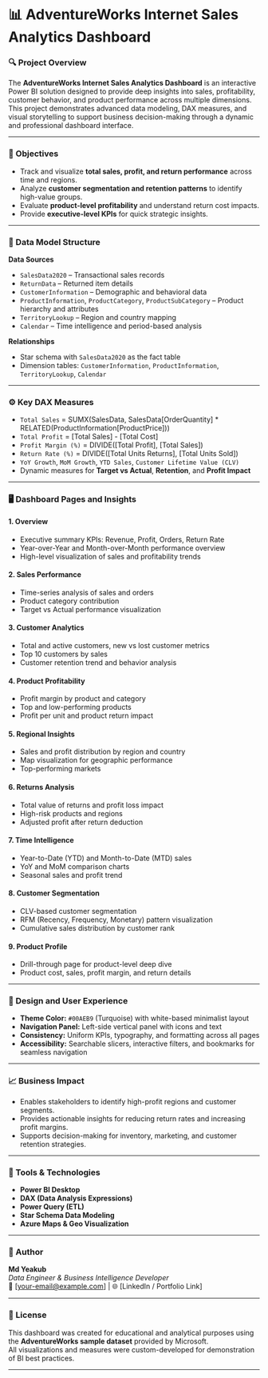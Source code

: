 # 📊 AdventureWorks Internet Sales Analytics Dashboard

### 🔍 Project Overview
The **AdventureWorks Internet Sales Analytics Dashboard** is an interactive Power BI solution designed to provide deep insights into sales, profitability, customer behavior, and product performance across multiple dimensions.  
This project demonstrates advanced data modeling, DAX measures, and visual storytelling to support business decision-making through a dynamic and professional dashboard interface.

---

### 🧠 Objectives
- Track and visualize **total sales, profit, and return performance** across time and regions.  
- Analyze **customer segmentation and retention patterns** to identify high-value groups.  
- Evaluate **product-level profitability** and understand return cost impacts.  
- Provide **executive-level KPIs** for quick strategic insights.

---

### 🧩 Data Model Structure

**Data Sources**
- `SalesData2020` – Transactional sales records  
- `ReturnData` – Returned item details  
- `CustomerInformation` – Demographic and behavioral data  
- `ProductInformation`, `ProductCategory`, `ProductSubCategory` – Product hierarchy and attributes  
- `TerritoryLookup` – Region and country mapping  
- `Calendar` – Time intelligence and period-based analysis  

**Relationships**
- Star schema with `SalesData2020` as the fact table  
- Dimension tables: `CustomerInformation`, `ProductInformation`, `TerritoryLookup`, `Calendar`  

---

### ⚙️ Key DAX Measures
- `Total Sales` = SUMX(SalesData, SalesData[OrderQuantity] * RELATED(ProductInformation[ProductPrice]))  
- `Total Profit` = [Total Sales] - [Total Cost]  
- `Profit Margin (%)` = DIVIDE([Total Profit], [Total Sales])  
- `Return Rate (%)` = DIVIDE([Total Units Returns], [Total Units Sold])  
- `YoY Growth`, `MoM Growth`, `YTD Sales`, `Customer Lifetime Value (CLV)`  
- Dynamic measures for **Target vs Actual**, **Retention**, and **Profit Impact**

---

### 🖥️ Dashboard Pages and Insights

#### 1. **Overview**
- Executive summary KPIs: Revenue, Profit, Orders, Return Rate  
- Year-over-Year and Month-over-Month performance overview  
- High-level visualization of sales and profitability trends  

#### 2. **Sales Performance**
- Time-series analysis of sales and orders  
- Product category contribution  
- Target vs Actual performance visualization  

#### 3. **Customer Analytics**
- Total and active customers, new vs lost customer metrics  
- Top 10 customers by sales  
- Customer retention trend and behavior analysis  

#### 4. **Product Profitability**
- Profit margin by product and category  
- Top and low-performing products  
- Profit per unit and product return impact  

#### 5. **Regional Insights**
- Sales and profit distribution by region and country  
- Map visualization for geographic performance  
- Top-performing markets  

#### 6. **Returns Analysis**
- Total value of returns and profit loss impact  
- High-risk products and regions  
- Adjusted profit after return deduction  

#### 7. **Time Intelligence**
- Year-to-Date (YTD) and Month-to-Date (MTD) sales  
- YoY and MoM comparison charts  
- Seasonal sales and profit trend  

#### 8. **Customer Segmentation**
- CLV-based customer segmentation  
- RFM (Recency, Frequency, Monetary) pattern visualization  
- Cumulative sales distribution by customer rank  

#### 9. **Product Profile**
- Drill-through page for product-level deep dive  
- Product cost, sales, profit margin, and return details  

---

### 🎨 Design and User Experience
- **Theme Color:** `#00AEB9` (Turquoise) with white-based minimalist layout  
- **Navigation Panel:** Left-side vertical panel with icons and text  
- **Consistency:** Uniform KPIs, typography, and formatting across all pages  
- **Accessibility:** Searchable slicers, interactive filters, and bookmarks for seamless navigation  

---

### 📈 Business Impact
- Enables stakeholders to identify high-profit regions and customer segments.  
- Provides actionable insights for reducing return rates and increasing profit margins.  
- Supports decision-making for inventory, marketing, and customer retention strategies.  

---

### 🧰 Tools & Technologies
- **Power BI Desktop**  
- **DAX (Data Analysis Expressions)**  
- **Power Query (ETL)**  
- **Star Schema Data Modeling**  
- **Azure Maps & Geo Visualization**

---

### 👤 Author
**Md Yeakub**  
_Data Engineer & Business Intelligence Developer_  
📧 [your-email@example.com] | 🌐 [LinkedIn / Portfolio Link]

---

### 📎 License
This dashboard was created for educational and analytical purposes using the **AdventureWorks sample dataset** provided by Microsoft.  
All visualizations and measures were custom-developed for demonstration of BI best practices.

---

